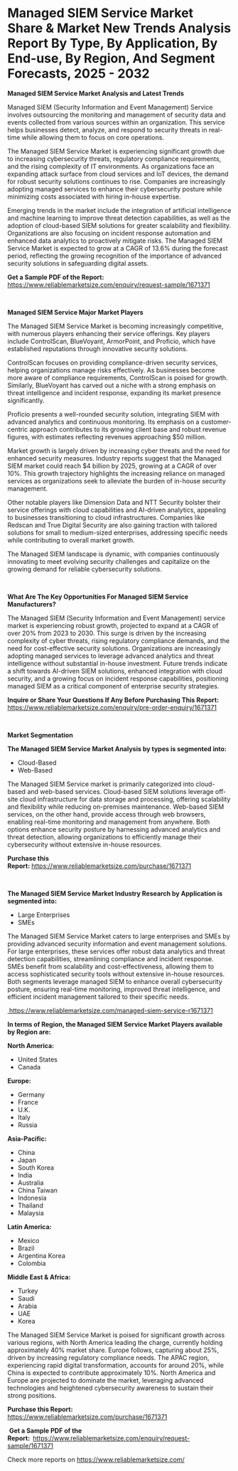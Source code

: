 <p><h1>Managed SIEM Service Market Share & Market New Trends Analysis Report By Type, By Application, By End-use, By Region, And Segment Forecasts, 2025 - 2032</h1></p><p><strong>Managed SIEM Service Market Analysis and Latest Trends</strong></p>
<p><p>Managed SIEM (Security Information and Event Management) Service involves outsourcing the monitoring and management of security data and events collected from various sources within an organization. This service helps businesses detect, analyze, and respond to security threats in real-time while allowing them to focus on core operations.</p><p>The Managed SIEM Service Market is experiencing significant growth due to increasing cybersecurity threats, regulatory compliance requirements, and the rising complexity of IT environments. As organizations face an expanding attack surface from cloud services and IoT devices, the demand for robust security solutions continues to rise. Companies are increasingly adopting managed services to enhance their cybersecurity posture while minimizing costs associated with hiring in-house expertise.</p><p>Emerging trends in the market include the integration of artificial intelligence and machine learning to improve threat detection capabilities, as well as the adoption of cloud-based SIEM solutions for greater scalability and flexibility. Organizations are also focusing on incident response automation and enhanced data analytics to proactively mitigate risks. The Managed SIEM Service Market is expected to grow at a CAGR of 13.6% during the forecast period, reflecting the growing recognition of the importance of advanced security solutions in safeguarding digital assets.</p></p>
<p><strong>Get a Sample PDF of the Report:&nbsp;</strong> <a href="https://www.reliablemarketsize.com/enquiry/request-sample/1671371?utm_campaign=3165&utm_medium=2&utm_source=Github&utm_content=ia&utm_term=25032025&utm_id=managed-siem-service">https://www.reliablemarketsize.com/enquiry/request-sample/1671371</a></p>
<p>&nbsp;</p>
<p><strong>Managed SIEM Service Major Market Players</strong></p>
<p><p>The Managed SIEM Service Market is becoming increasingly competitive, with numerous players enhancing their service offerings. Key players include ControlScan, BlueVoyant, ArmorPoint, and Proficio, which have established reputations through innovative security solutions.</p><p>ControlScan focuses on providing compliance-driven security services, helping organizations manage risks effectively. As businesses become more aware of compliance requirements, ControlScan is poised for growth. Similarly, BlueVoyant has carved out a niche with a strong emphasis on threat intelligence and incident response, expanding its market presence significantly.</p><p>Proficio presents a well-rounded security solution, integrating SIEM with advanced analytics and continuous monitoring. Its emphasis on a customer-centric approach contributes to its growing client base and robust revenue figures, with estimates reflecting revenues approaching $50 million.</p><p>Market growth is largely driven by increasing cyber threats and the need for enhanced security measures. Industry reports suggest that the Managed SIEM market could reach $4 billion by 2025, growing at a CAGR of over 10%. This growth trajectory highlights the increasing reliance on managed services as organizations seek to alleviate the burden of in-house security management.</p><p>Other notable players like Dimension Data and NTT Security bolster their service offerings with cloud capabilities and AI-driven analytics, appealing to businesses transitioning to cloud infrastructures. Companies like Redscan and True Digital Security are also gaining traction with tailored solutions for small to medium-sized enterprises, addressing specific needs while contributing to overall market growth.</p><p>The Managed SIEM landscape is dynamic, with companies continuously innovating to meet evolving security challenges and capitalize on the growing demand for reliable cybersecurity solutions.</p></p>
<p>&nbsp;</p>
<p><strong>What Are The Key Opportunities For Managed SIEM Service Manufacturers?</strong></p>
<p><p>The Managed SIEM (Security Information and Event Management) service market is experiencing robust growth, projected to expand at a CAGR of over 20% from 2023 to 2030. This surge is driven by the increasing complexity of cyber threats, rising regulatory compliance demands, and the need for cost-effective security solutions. Organizations are increasingly adopting managed services to leverage advanced analytics and threat intelligence without substantial in-house investment. Future trends indicate a shift towards AI-driven SIEM solutions, enhanced integration with cloud security, and a growing focus on incident response capabilities, positioning managed SIEM as a critical component of enterprise security strategies.</p></p>
<p><strong>Inquire or Share Your Questions If Any Before Purchasing This Report:</strong> <a href="https://www.reliablemarketsize.com/enquiry/pre-order-enquiry/1671371?utm_campaign=3165&utm_medium=2&utm_source=Github&utm_content=ia&utm_term=25032025&utm_id=managed-siem-service">https://www.reliablemarketsize.com/enquiry/pre-order-enquiry/1671371</a></p>
<p>&nbsp;</p>
<p><strong>Market Segmentation</strong></p>
<p><strong>The Managed SIEM Service Market Analysis by types is segmented into:</strong></p>
<p><ul><li>Cloud-Based</li><li>Web-Based</li></ul></p>
<p><p>The Managed SIEM Service market is primarily categorized into cloud-based and web-based services. Cloud-based SIEM solutions leverage off-site cloud infrastructure for data storage and processing, offering scalability and flexibility while reducing on-premises maintenance. Web-based SIEM services, on the other hand, provide access through web browsers, enabling real-time monitoring and management from anywhere. Both options enhance security posture by harnessing advanced analytics and threat detection, allowing organizations to efficiently manage their cybersecurity without extensive in-house resources.</p></p>
<p><strong>Purchase this Report:&nbsp;</strong><a href="https://www.reliablemarketsize.com/purchase/1671371?utm_campaign=3165&utm_medium=2&utm_source=Github&utm_content=ia&utm_term=25032025&utm_id=managed-siem-service">https://www.reliablemarketsize.com/purchase/1671371</a></p>
<p>&nbsp;</p>
<p><strong>The Managed SIEM Service Market Industry Research by Application is segmented into:</strong></p>
<p><ul><li>Large Enterprises</li><li>SMEs</li></ul></p>
<p><p>The Managed SIEM Service Market caters to large enterprises and SMEs by providing advanced security information and event management solutions. For large enterprises, these services offer robust data analytics and threat detection capabilities, streamlining compliance and incident response. SMEs benefit from scalability and cost-effectiveness, allowing them to access sophisticated security tools without extensive in-house resources. Both segments leverage managed SIEM to enhance overall cybersecurity posture, ensuring real-time monitoring, improved threat intelligence, and efficient incident management tailored to their specific needs.</p></p>
<p><a href="https://www.reliablemarketsize.com/managed-siem-service-r1671371?utm_campaign=3165&utm_medium=2&utm_source=Github&utm_content=ia&utm_term=25032025&utm_id=managed-siem-service">&nbsp;https://www.reliablemarketsize.com/managed-siem-service-r1671371</a></p>
<p><strong>In terms of Region, the Managed SIEM Service Market Players available by Region are:</strong></p>
<p>
    <p> <strong> North America: </strong>
        <ul>
            <li>United States</li>
            <li>Canada</li>
        </ul>
        </p> 
    <p> <strong> Europe: </strong>
        <ul>
            <li>Germany</li>
            <li>France</li>
            <li>U.K.</li>
            <li>Italy</li>
            <li>Russia</li>
        </ul>
        </p> 
    <p> <strong> Asia-Pacific: </strong>
        <ul>
            <li>China</li>
            <li>Japan</li>
            <li>South Korea</li>
            <li>India</li>
            <li>Australia</li>
            <li>China Taiwan</li>
            <li>Indonesia</li>
            <li>Thailand</li>
            <li>Malaysia</li>
        </ul>
        </p> 
    <p> <strong> Latin America: </strong>
        <ul>
            <li>Mexico</li>
            <li>Brazil</li>
            <li>Argentina Korea</li>
            <li>Colombia</li>
        </ul>
        </p> 
    <p> <strong> Middle East & Africa: </strong>
        <ul>
            <li>Turkey</li>
            <li>Saudi</li>
            <li>Arabia</li>
            <li>UAE</li>
            <li>Korea</li>
        </ul>
    </p>
    </p>
<p><p>The Managed SIEM Service Market is poised for significant growth across various regions, with North America leading the charge, currently holding approximately 40% market share. Europe follows, capturing about 25%, driven by increasing regulatory compliance needs. The APAC region, experiencing rapid digital transformation, accounts for around 20%, while China is expected to contribute approximately 10%. North America and Europe are projected to dominate the market, leveraging advanced technologies and heightened cybersecurity awareness to sustain their strong positions.</p></p>
<p><strong>Purchase this Report: </strong><a href="https://www.reliablemarketsize.com/purchase/1671371?utm_campaign=3165&utm_medium=2&utm_source=Github&utm_content=ia&utm_term=25032025&utm_id=managed-siem-service">https://www.reliablemarketsize.com/purchase/1671371</a></p>
<p>&nbsp;<strong>Get a Sample PDF of the Report:&nbsp;&nbsp;</strong><a href="https://www.reliablemarketsize.com/enquiry/request-sample/1671371?utm_campaign=3165&utm_medium=2&utm_source=Github&utm_content=ia&utm_term=25032025&utm_id=managed-siem-service">https://www.reliablemarketsize.com/enquiry/request-sample/1671371</a></p>
<p><strong></strong></p>
<p>Check more reports on <a href="https://www.reliablemarketsize.com/?utm_campaign=3165&utm_medium=2&utm_source=Github&utm_content=ia&utm_term=25032025&utm_id=managed-siem-service">https://www.reliablemarketsize.com/</a></p>
